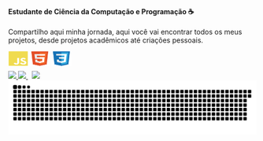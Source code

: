 
<h4>Estudante de Ciência da Computação e Programação ☕</h4>
<p>Compartilho aqui minha jornada, aqui você vai encontrar todos os meus projetos,
desde projetos acadêmicos até criações pessoais.
</p>

<div style="display: inline-block; margin-bottom: 10px;">
  <img align="center" alt="Aline-js" height="30" width="40" src="https://raw.githubusercontent.com/devicons/devicon/master/icons/javascript/javascript-plain.svg">
  <img align="center" alt="Aline-HTML" height="30" width="40" src="https://raw.githubusercontent.com/devicons/devicon/master/icons/html5/html5-original.svg">
  <img align="center" alt="Aline-CSS" height="30" width="40" src="https://raw.githubusercontent.com/devicons/devicon/master/icons/css3/css3-original.svg">
</div>
<br>

<div>
  <a href="mailto:diaslasta@gmail.com" target="_blank">
    <img src="https://img.shields.io/badge/-Gmail-000?style=for-the-badge&logo=gmail&logoColor=FF00F6&color=000000" style="height: 30px;">
  </a>

  <a href="https://www.linkedin.com/in/aline-lasta-b456b7263/" target="_blank" style="margin-right: 8px;">
    <img src="https://img.shields.io/badge/-LinkedIn-000?style=for-the-badge&logo=linkedin&logoColor=FF00F6&color=000000" style="height: 30px;">
  </a>

  <a href="https://www.instagram.com/ally.lasta/" target="_blank">
    <img src="https://img.shields.io/badge/-Instagram-000?style=for-the-badge&logo=instagram&logoColor=FF00F6&color=000000" style="height: 30px;">
  </a>
</div>

<picture align="center">
  <source media="(prefers-color-scheme: dark)" srcset="https://raw.githubusercontent.com/AlineDLasta/AlineDLasta/output/github-contribution-grid-snake-dark.svg">
  <source media="(prefers-color-scheme: light)" srcset="https://raw.githubusercontent.com/AlineDLasta/AlineDLasta/output/github-contribution-grid-snake-dark.svg">
  <img align="center" alt="github contribution grid snake animation" src="https://raw.githubusercontent.com/AlineDLasta/AlineDLasta/output/github-contribution-grid-snake.svg">
</picture>
